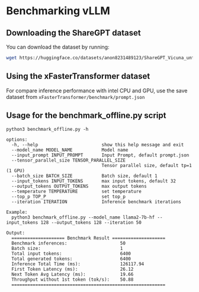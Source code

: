# Benchmarking vLLM

## Downloading the ShareGPT dataset

You can download the dataset by running:
```bash
wget https://huggingface.co/datasets/anon8231489123/ShareGPT_Vicuna_unfiltered/resolve/main/ShareGPT_V3_unfiltered_cleaned_split.json
```

## Using the xFasterTransformer dataset

For compare inference performance with intel CPU and GPU, use the save dataset from `xFasterTransformer/benchmark/prompt.json`

## Usage for the benchmark_offline.py script

```
python3 benchmark_offline.py -h

options:
  -h, --help                        show this help message and exit
  --model_name MODEL_NAME           Model name
  --input_prompt INPUT_PROMPT       Input Prompt, default prompt.json
  --tensor_parallel_size TENSOR_PARALLEL_SIZE
                                    Tensor parallel size, default tp=1 (1 GPU)
  --batch_size BATCH_SIZE           Batch size, default 1
  --input_tokens INPUT_TOKENS       max input tokens, default 32
  --output_tokens OUTPUT_TOKENS     max output tokens
  --temperature TEMPERATURE         set temperature
  --top_p TOP_P                     set top_p
  --iteration ITERATION             Inference benchmark iterations

Example:
  python3 benchmark_offline.py --model_name llama2-7b-hf --input_tokens 128 --output_tokens 128 --iteration 50

Output:
  ==================== Benchmark Result ====================
  Benchmark inferences:                    50
  Batch size:                              1
  Total input tokens:                      6400
  Total generated tokens:                  6400
  Inference Total Time (ms):               126117.94
  First Token Latency (ms):                26.12
  Next Token Avg Latency (ms):             19.66
  Throughput without 1st token (tok/s):    50.88
  ==========================================================



```
  
